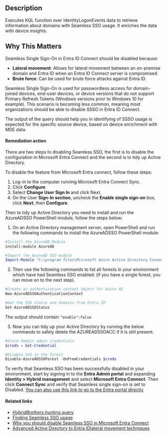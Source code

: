 ## Description

Executes KQL function over IdentityLogonEvents data to retrieve information about domains with Seamless SSO usage. It enriches the data with device insights.

## Why This Matters

Seamless Single Sign-On in Entra ID Connect should be disabled because:

- **Lateral movement**: Allows for lateral movement between an on-premise domain and Entra ID when an Entra ID Connect server is compromised.
- **Brute force**: Can be used for brute force attacks against Entra ID.

Seamless Single Sign-On is used for passwordless access for domain-joined devices, end-user devices, or device versions that do not support Primary Refresh Tokens (Windows versions prior to Windows 10 for example). This scenario is becoming less common, meaning most organizations should be able to disable SSSO in Entra ID Connect.

The output of the query should help you in identifying of SSSO usage is expected for the specific source device, based on device enrichment with MDE data.

#### Remediation action

There are two steps to disabling Seamless SSO, the first is to disable the configuration in Microsoft Entra Connect and the second is to tidy up Active Directory.

To disable the feature from Microsoft Entra connect, follow these steps:

1. Log-in to the computer running Microsoft Entra Connect Sync.
2. Click **Configure**.
3. Select **Change User Sign In** and click Next.
4. On the User **Sign-In section**, uncheck the **Enable single sign-on** box, click **Next**, then **Configure**.

Then to tidy up Active Directory you need to install and run the AzureADSSO PowerShell module, follow the steps below:

1. On an Active Directory management server, open PowerShell and run the following commands to install the AzureADSSO PowerShell module:

```powershell
#Install the AzureAD Module
install-module AzureAD

#Import the AzureAD SSO module
Import-Module "C:\program files\Microsoft Azure Active Directory Connect\AzureADSSO.psd1"
```

2. Then use the following commands to list all forests in your environment which have had Seamless SSO enabled: (if you have a single forest, you can move on to the next step).

```powershell
#Create an authentication context object for Azure AD
New-AzureADSSOAuthenticationContext

#Get the SSO status and domains from Entra ID
Get-AzureADSSOStatus
```

The output should contain `"enable":false`

3. Now you can tidy up your Active Directory by running the below commands to safely delete the AZUREADSSOACC if it is still present.

```powershell
#Store domain admin credentials
$creds = Get-Credential

#Disable SSO in the forest
Disable-AzureADSSOForest -OnPremCredentials $creds
```

To verify that Seamless SSO has been successfully disabled in your environment, start by signing in to the **Entra Admin portal** and expanding **Identity > Hybrid management** and select **Microsoft Entra Connect**. Then click **Connect Sync** and verify that Seamless single sign-on is set to Disabled. [You can also use this link to go to the Entra portal directly](https://entra.microsoft.com/#view/Microsoft_AAD_Connect_Provisioning/AADConnectMenuBlade/~/ConnectSync)

#### Related links

- [HybridBrothers hunting query](https://github.com/HybridBrothers/Hunting-Queries-Detection-Rules/blob/main/Entra%20ID/HuntDomainsWithSeamlessSsoEnabled.md)
- [Finding Seamless SSO usage](https://nathanmcnulty.com/blog/2025/08/finding-seamless-sso-usage/#)
- [Why you should disable Seamless SSO in Microsoft Entra Connect](https://ourcloudnetwork.com/why-you-should-disable-seamless-sso-in-microsoft-entra-connect/)
- [Advanced Active Directory to Entra IDlateral movement techniques](https://media.defcon.org/DEF%20CON%2033/DEF%20CON%2033%20presentations/Dirk-jan%20Mollema%20-%20Advanced%20Active%20Directory%20to%20Entra%20ID%20lateral%20movement%20techniques.pdf)
